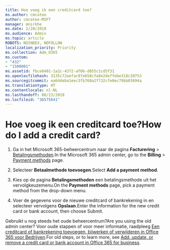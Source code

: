 ```yaml
---
title: Hoe voeg ik een creditcard toe?
ms.author: cmcatee
author: cmcatee-MSFT
manager: mnirkhe
ms.date: 2/20/2018
ms.audience: Admin
ms.topic: article
ROBOTS: NOINDEX, NOFOLLOW
localization_priority: Priority
ms.collection: Adm_O365
ms.custom:
- "432"
- "1500001"
ms.assetid: fbce8401-1a2c-4372-af0b-d855c1cd5f31
ms.openlocfilehash: 3135c72aefac97eb58cfa8e2deffebe318c20753
ms.sourcegitcommit: ea64deba1eec3fb768a2f732cfe0ec79bb03694a
ms.translationtype: HT
ms.contentlocale: nl-NL
ms.lasthandoff: 08/23/2019
ms.locfileid: "36575641"
---
```

# <a name="how-do-i-add-a-credit-card"></a><span data-ttu-id="7183d-102">Hoe voeg ik een creditcard toe?</span><span class="sxs-lookup"><span data-stu-id="7183d-102">How do I add a credit card?</span></span>

1. <span data-ttu-id="7183d-103">Ga in het Microsoft 365-beheercentrum naar de pagina **Facturering** \> [Betalingsmethoden](https://go.microsoft.com/fwlink/p/?linkid=2018806).</span><span class="sxs-lookup"><span data-stu-id="7183d-103">In the Microsoft 365 admin center, go to the **Billing** \> [Payment methods](https://go.microsoft.com/fwlink/p/?linkid=2018806) page.</span></span>

2. <span data-ttu-id="7183d-104">Selecteer **Betaalmethode toevoegen**.</span><span class="sxs-lookup"><span data-stu-id="7183d-104">Select **Add a payment method**.</span></span>

3. <span data-ttu-id="7183d-105">Kies op de pagina **Betalingsmethoden** een betalingsmethode uit het vervolgkeuzemenu.</span><span class="sxs-lookup"><span data-stu-id="7183d-105">On the **Payment methods** page, pick a payment method from the drop-down menu.</span></span>

4. <span data-ttu-id="7183d-106">Voer de gegevens voor de nieuwe creditcard of bankrekening in en selecteer vervolgens **Opslaan**.</span><span class="sxs-lookup"><span data-stu-id="7183d-106">Enter the information for the new credit card or bank account, then choose Submit.</span></span>

<span data-ttu-id="7183d-107">Gebruikt u nog steeds het oude beheercentrum?</span><span class="sxs-lookup"><span data-stu-id="7183d-107">Are you using the old admin center?</span></span> <span data-ttu-id="7183d-108">Voor oude stappen of voor meer informatie, raadpleeg [Een creditcard of bankrekening toevoegen, bijwerken of verwijderen in Office 365 voor Bedrijven](https://docs.microsoft.com/office365/admin/subscriptions-and-billing/add-update-or-remove-credit-card-or-bank-account).</span><span class="sxs-lookup"><span data-stu-id="7183d-108">For old steps, or to learn more, see [Add, update, or remove a credit card or bank account in Office 365 for business](https://docs.microsoft.com/office365/admin/subscriptions-and-billing/add-update-or-remove-credit-card-or-bank-account).</span></span>